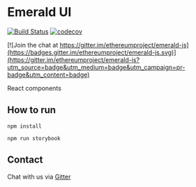 # Emerald UI
[![Build Status](https://travis-ci.org/ethereumproject/emerald-js-ui.svg?branch=master)](https://travis-ci.org/ethereumproject/emerald-js-ui)
[![codecov](https://codecov.io/gh/ethereumproject/emerald-js-ui/branch/master/graph/badge.svg)](https://codecov.io/gh/ethereumproject/emerald-js-ui)

[![Join the chat at https://gitter.im/ethereumproject/emerald-js](https://badges.gitter.im/ethereumproject/emerald-js.svg)](https://gitter.im/ethereumproject/emerald-js?utm_source=badge&utm_medium=badge&utm_campaign=pr-badge&utm_content=badge)


React components

## How to run
`npm install`

`npm run storybook`

## Contact
Chat with us via [Gitter](https://gitter.im/ethereumproject/emerald-wallet)